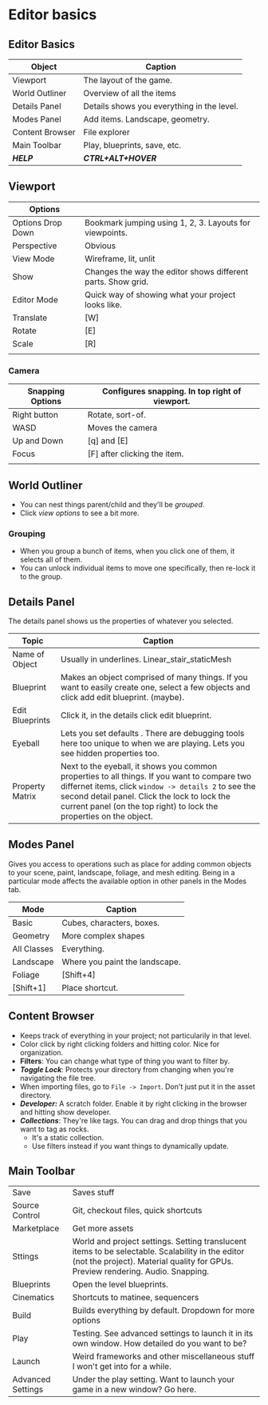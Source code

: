 # Editor basics

## Editor Basics

| Object          | Caption                                    |
| --------------- | ------------------------------------------ |
| Viewport        | The layout of the game.                    |
| World Outliner  | Overview of all the items                  |
| Details Panel   | Details shows you everything in the level. |
| Modes Panel     | Add items. Landscape, geometry.            |
| Content Browser | File explorer                              |
| Main Toolbar    | Play, blueprints, save, etc.               |
| _**HELP**_      | _**CTRL+ALT+HOVER**_                       |

## Viewport

| Options           |                                                              |
| ----------------- | ------------------------------------------------------------ |
| Options Drop Down | Bookmark jumping using 1, 2, 3. Layouts for viewpoints.      |
| Perspective       | Obvious                                                      |
| View Mode         | Wireframe, lit, unlit                                        |
| Show              | Changes the way the editor shows different parts. Show grid. |
| Editor Mode       | Quick way of showing what your project looks like.           |
| Translate         | \[W]                                                         |
| Rotate            | \[E]                                                         |
| Scale             | \[R]                                                         |
|                   |                                                              |

### Camera

| Snapping Options | Configures snapping. In top right of viewport. |
| ---------------- | ---------------------------------------------- |
| Right button     | Rotate, sort-of.                               |
| WASD             | Moves the camera                               |
| Up and Down      | \[q] and \[E]                                  |
| Focus            | \[F] after clicking the item.                  |
|                  |                                                |

## World Outliner

* You can nest things parent/child and they'll be _grouped_.
* Click _view options_ to see a bit more.

### Grouping

* When you group a bunch of items, when you click one of them, it selects all of them.
* You can unlock individual items to move one specifically, then re-lock it to the group.

## Details Panel

The details panel shows us the properties of whatever you selected.

| Topic           | Caption                                                                                                                                                                                                                                                                        |
| --------------- | ------------------------------------------------------------------------------------------------------------------------------------------------------------------------------------------------------------------------------------------------------------------------------ |
| Name of Object  | Usually in underlines. Linear\_stair\_staticMesh                                                                                                                                                                                                                               |
| Blueprint       | Makes an object comprised of many things. If you want to easily create one, select a few objects and click add edit blueprint. (maybe).                                                                                                                                        |
| Edit Blueprints | Click it, in the details click edit blueprint.                                                                                                                                                                                                                                 |
| Eyeball         | Lets you set defaults . There are debugging tools here too unique to when we are playing. Lets you see hidden properties too.                                                                                                                                                  |
| Property Matrix | Next to the eyeball, it shows you common properties to all things. If you want to compare two differnet items,  click `window -> details 2` to see the second detail panel.  Click the lock to lock the current panel (on the top right) to lock the properties on the object. |

## Modes Panel

Gives you access to operations such as place for adding common objects to your scene, paint, landscape, foliage, and mesh editing. Being in a particular mode affects the available option in other panels in the Modes tab.

| Mode        | Caption                        |
| ----------- | ------------------------------ |
| Basic       | Cubes, characters, boxes.      |
| Geometry    | More complex shapes            |
| All Classes | Everything.                    |
| Landscape   | Where you paint the landscape. |
| Foliage     | \[Shift+4]                     |
| \[Shift+1]  | Place shortcut.                |

## Content Browser

* Keeps track of everything in your project; not particularily in that level.
* Color click by right clicking folders and hitting color. Nice for organization.
* **Filters**: You can change what type of thing you want to filter by.
* _**Toggle Lock**_: Protects your directory from changing when you're navigating the file tree.
* When importing files, go to `File -> Import`. Don't just put it in the asset directory.
* _**Developer:**_ A scratch folder. Enable it by right clicking in the browser and hitting show developer.
* _**Collections**_: They're like tags. You can drag and drop things that you want to tag as rocks.
  * It's a static collection.
  * Use filters instead if you want things to dynamically update.

## Main Toolbar

|                   |                                                                                                                                                                                     |
| ----------------- | ----------------------------------------------------------------------------------------------------------------------------------------------------------------------------------- |
| Save              | Saves stuff                                                                                                                                                                         |
| Source Control    | Git, checkout files, quick shortcuts                                                                                                                                                |
| Marketplace       | Get more assets                                                                                                                                                                     |
| Sttings           | World and project settings. Setting translucent items to be selectable. Scalability in the editor (not the project). Material quality for GPUs. Preview rendering. Audio. Snapping. |
| Blueprints        | Open the level blueprints.                                                                                                                                                          |
| Cinematics        | Shortcuts to matinee, sequencers                                                                                                                                                    |
| Build             | Builds everything by default. Dropdown for more options                                                                                                                             |
| Play              | Testing. See advanced settings to launch it in its own window. How detailed do you want to be?                                                                                      |
| Launch            | Weird frameworks and other miscellaneous stuff I won't get into for a while.                                                                                                        |
| Advanced Settings | Under the play setting. Want to launch your game in a new window? Go here.                                                                                                          |

